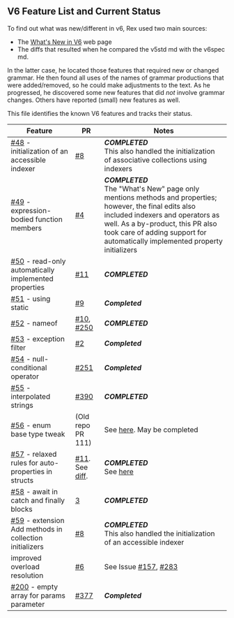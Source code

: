 ## V6 Feature List and Current Status

To find out what was new/different in v6, Rex used two main sources:

- The [What's New in V6](https://docs.microsoft.com/en-us/dotnet/csharp/whats-new/csharp-6) web page
- The diffs that resulted when he compared the v5std md with the v6spec md.

In the latter case, he located those features that required new or changed grammar. He then found all uses of the names of grammar productions that were added/removed, so he could make adjustments to the text. As he progressed, he discovered some new features that did *not* involve grammar changes. Others have reported (small) new features as well.

This file identifies the known V6 features and tracks their status.

Feature | PR | Notes
-------- | --- | ----------
[#48](https://github.com/dotnet/csharpstandard/issues/48) - initialization of an accessible indexer | [#8](https://github.com/dotnet/csharpstandard/pull/8) | ***COMPLETED*** <br/>This also handled the initialization of associative collections using indexers
[#49](https://github.com/dotnet/csharpstandard/issues/49) - expression-bodied function members | [#4](https://github.com/dotnet/csharpstandard/pull/4) | ***COMPLETED***<br/>The "What's New" page only mentions methods and properties; however, the final edits also included indexers and operators as well. As a by-product, this PR also took care of adding support for automatically implemented property initializers
[#50](https://github.com/dotnet/csharpstandard/issues/50) - read-only automatically implemented properties | [#11](https://github.com/dotnet/csharpstandard/pull/11) | ***COMPLETED***
[#51](https://github.com/dotnet/csharpstandard/issues/51) - using static |  [#9](https://github.com/dotnet/csharpstandard/pull/9) | ***Completed***
[#52](https://github.com/dotnet/csharpstandard/issues/52) - nameof | [#10](https://github.com/dotnet/csharpstandard/pull/10), [#250](https://github.com/dotnet/csharpstandard/pull/250) | ***COMPLETED***
[#53](https://github.com/dotnet/csharpstandard/issues/53) - exception filter |  [#2](https://github.com/dotnet/csharpstandard/pull/2) | ***Completed***
[#54](https://github.com/dotnet/csharpstandard/issues/54) - null-conditional operator | [#251](https://github.com/dotnet/csharpstandard/pull/251) | ***Completed***
[#55](https://github.com/dotnet/csharpstandard/issues/55) - interpolated strings | [#390](https://github.com/dotnet/csharpstandard/pull/390) | ***COMPLETED***
[#56](https://github.com/dotnet/csharpstandard/issues/56) - enum base type tweak |  (Old repo PR 111) | See [here](https://github.com/dotnet/csharplang/blob/master/proposals/csharp-6.0/enum-base-type.md). May be completed
[#57](https://github.com/dotnet/csharpstandard/issues/57) - relaxed rules for auto-properties in structs |  [#11](https://github.com/dotnet/csharpstandard/pull/11). See [diff](https://github.com/dotnet/csharpstandard/pull/11/files#diff-db3cda0263120ba604965e231273850f9b60c1ec077cc0098f44b3123be19526R357-R370). | ***COMPLETED***<br/>See [here](https://github.com/dotnet/csharplang/blob/master/proposals/csharp-6.0/struct-autoprop-init.md)
[#58](https://github.com/dotnet/csharpstandard/issues/58) - await in catch and finally blocks | [3](https://github.com/dotnet/csharpstandard/pull/3) | ***COMPLETED***
[#59](https://github.com/dotnet/csharpstandard/issues/59) - extension Add methods in collection initializers | [#8](https://github.com/dotnet/csharpstandard/pull/8) | ***COMPLETED***<br/>This also handled the initialization of an accessible indexer
improved overload resolution | [#6](https://github.com/dotnet/csharpstandard/pull/6) | See Issue [#157](https://github.com/dotnet/csharpstandard/issues/157), [#283](https://github.com/dotnet/csharpstandard/issues/283)
[#200](https://github.com/dotnet/csharpstandard/issues/200) - empty array for params parameter | [#377](https://github.com/dotnet/csharpstandard/pull/377)| ***Completed***
